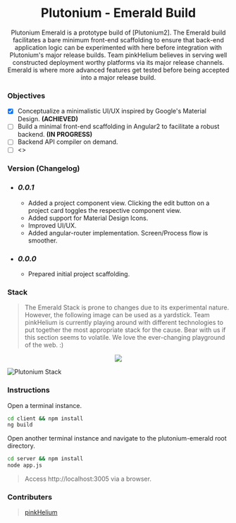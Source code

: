 <p align="center">
  <h1 align="center">Plutonium - Emerald Build</h1>
  <p align="center">Plutonium Emerald is a prototype build of [Plutonium2]. The Emerald build facilitates a bare minimum front-end scaffolding to ensure that back-end application logic can be experimented with here before integration with Plutonium's major release builds. Team pinkHelium believes in serving well constructed deployment worthy platforms via its major release channels. Emerald is where more advanced features get tested before being accepted into a major release build.</p>
</p>


### Objectives
- [x] Conceptualize a minimalistic UI/UX inspired by Google's Material Design. **(ACHIEVED)**
- [ ] Build a minimal front-end scaffolding in Angular2 to facilitate a robust backend. **(IN PROGRESS)**
- [ ] Backend API compiler on demand.
- [ ] <<ADD MORE>>

### Version (Changelog)
* ### ***0.0.1***
    * Added a project component view. Clicking the edit button on a project card toggles the respective component view.
    * Added support for Material Design Icons.
    * Improved UI/UX.
    * Added angular-router implementation. Screen/Process flow is smoother.

* ### ***0.0.0*** 
    *  Prepared initial project scaffolding.

### Stack
> The Emerald Stack is prone to changes due to its experimental nature. However, the following image can be used as a yardstick. Team pinkHelium is currently playing around with different technologies to put together the most appropriate stack for the cause. Bear with us if this section seems to volatile. We love the ever-changing playground of the web. :)

<p align="center">
    <img src="https://docs.google.com/drawings/d/1yV-FcNkknzPuRIybjUT3yKvG6EuWBVnZgJvsuGoHgD0/pub?w=586&h=451">
</p>

![Plutonium Stack](https://docs.google.com/drawings/d/1yV-FcNkknzPuRIybjUT3yKvG6EuWBVnZgJvsuGoHgD0/pub?w=586&h=451)

### Instructions
Open a terminal instance.
```bash
cd client && npm install
ng build
```

Open another terminal instance and navigate to the plutonium-emerald root directory.
```bash
cd server && npm install
node app.js
```

> Access http://localhost:3005 via a browser.

### Contributers
> [pinkHelium][pinkHelium_Members]


[pinkHelium_Members]: https://github.com/orgs/pinkhelium/people
[Plutonium2]: https://github.com/pinkhelium/plutonium2
